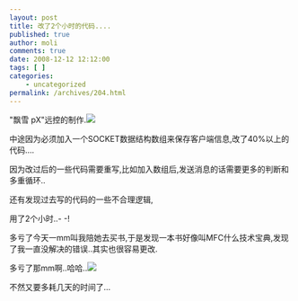 ```yaml
---
layout: post
title: 改了2个小时的代码....
published: true
author: moli
comments: true
date: 2008-12-12 12:12:00
tags: [ ]
categories:
    - uncategorized
permalink: /archives/204.html
---
```

"飘雪 pX"远控的制作.![][1]

中途因为必须加入一个SOCKET数据结构数组来保存客户端信息,改了40%以上的代码&#8230;.

因为改过后的一些代码需要重写,比如加入数组后,发送消息的话需要更多的判断和多重循环..

还有发现过去写的代码的一些不合理逻辑,

用了2个小时..- -!

多亏了今天一mm叫我陪她去买书,于是发现一本书好像叫MFC什么技术宝典,发现了我一直没解决的错误..其实也很容易更改.

多亏了那mm啊..哈哈..![][2]

不然又要多耗几天的时间了&#8230;

 [1]: http://img.baidu.com/hi/jd/j_0025.gif
 [2]: http://img.baidu.com/hi/jd/j_0028.gif